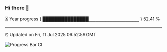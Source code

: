 ### Hi there 👋

⏳ Year progress { ███████████████▁▁▁▁▁▁▁▁▁▁▁▁▁▁▁ } 52.41 %

---

⏰ Updated on Fri, 11 Jul 2025 06:52:59 GMT

![Progress Bar CI](https://github.com/IshwaranRudhara/GIT-ACTION/workflows/Progress%20Bar%20CI/badge.svg)
